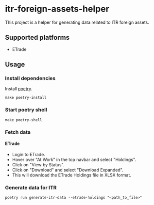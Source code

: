 # itr-foreign-assets-helper

This project is a helper for generating data related to ITR foreign assets.

## Supported platforms

- ETrade

## Usage

### Install dependencies

Install [poetry](https://github.com/python-poetry/poetry).

```
make poetry-install
```

### Start poetry shell

```
make poetry-shell
```

### Fetch data

#### ETrade

- Login to ETrade.
- Hover over "At Work" in the top navbar and select "Holdings".
- Click on "View by Status".
- Click on "Download" and select "Download Expanded".
- This will download the ETrade Holdings file in XLSX format.

### Generate data for ITR

```
poetry run generate-itr-data --etrade-holdings "<path_to_file>"
```
